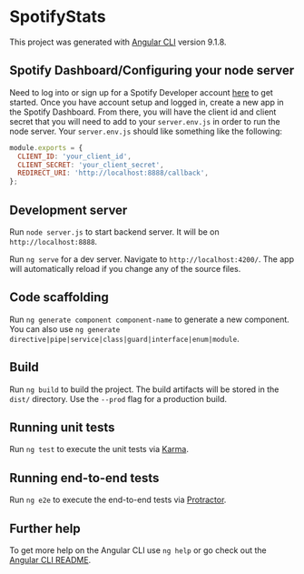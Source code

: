 # SpotifyStats

This project was generated with [Angular CLI](https://github.com/angular/angular-cli) version 9.1.8.

## Spotify Dashboard/Configuring your node server

Need to log into or sign up for a Spotify Developer account [here](https://developer.spotify.com/dashboard/) to get started.
Once you have account setup and logged in, create a new app in the Spotify Dashboard.
From there, you will have the client id and client secret that you will need to add to your `server.env.js` in order to run the node server.
Your `server.env.js` should like something like the following:

```javascript
module.exports = {
  CLIENT_ID: 'your_client_id',
  CLIENT_SECRET: 'your_client_secret',
  REDIRECT_URI: 'http://localhost:8888/callback',
};
```

## Development server

Run `node server.js` to start backend server. It will be on `http://localhost:8888`.

Run `ng serve` for a dev server. Navigate to `http://localhost:4200/`. The app will automatically reload if you change any of the source files.

## Code scaffolding

Run `ng generate component component-name` to generate a new component. You can also use `ng generate directive|pipe|service|class|guard|interface|enum|module`.

## Build

Run `ng build` to build the project. The build artifacts will be stored in the `dist/` directory. Use the `--prod` flag for a production build.

## Running unit tests

Run `ng test` to execute the unit tests via [Karma](https://karma-runner.github.io).

## Running end-to-end tests

Run `ng e2e` to execute the end-to-end tests via [Protractor](http://www.protractortest.org/).

## Further help

To get more help on the Angular CLI use `ng help` or go check out the [Angular CLI README](https://github.com/angular/angular-cli/blob/master/README.md).
